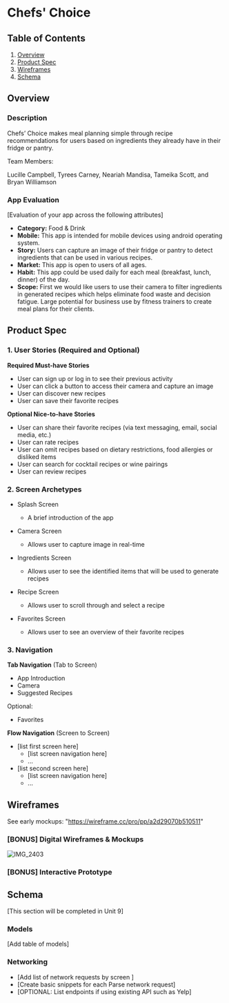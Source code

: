 # Chefs' Choice

## Table of Contents
1. [Overview](#Overview)
1. [Product Spec](#Product-Spec)
1. [Wireframes](#Wireframes)
2. [Schema](#Schema)

## Overview
### Description

Chefs’ Choice makes meal planning simple through recipe recommendations for users based on ingredients they already have in their fridge or pantry.


Team Members:

Lucille Campbell,
Tyrees Carney,
Neariah Mandisa,
Tameika Scott, and
Bryan Williamson

### App Evaluation
[Evaluation of your app across the following attributes]
- **Category:** Food & Drink
- **Mobile:** This app is intended for mobile devices using android operating system. 
- **Story:** Users can capture an image of their fridge or pantry to detect ingredients that can be used in various recipes. 
- **Market:** This app is open to users of all ages.
- **Habit:** This app could be used daily for each meal (breakfast, lunch, dinner) of the day. 
- **Scope:** First we would like users to use their camera to filter ingredients in generated recipes which helps eliminate food waste and decision fatigue. Large potential for business use by fitness trainers to create meal plans for their clients. 

## Product Spec

### 1. User Stories (Required and Optional)

**Required Must-have Stories**

* User can sign up or log in to see their previous activity
* User can click a button to access their camera and capture an image 
* User can discover new recipes 
* User can save their favorite recipes


**Optional Nice-to-have Stories**

* User can share their favorite recipes (via text messaging, email, social media, etc.)
* User can rate recipes
* User can omit recipes based on dietary restrictions, food allergies or disliked items
* User can search for cocktail recipes or wine pairings
* User can review recipes 


### 2. Screen Archetypes

* Splash Screen 
   * A brief introduction of the app
 
* Camera Screen 
   * Allows user to capture image in real-time

* Ingredients Screen 
   * Allows user to see the identified items that will be used to generate recipes
   
*  Recipe Screen 
   * Allows user to scroll through and select a recipe 
 
*  Favorites Screen 
   * Allows user to see an overview of their favorite recipes
   

### 3. Navigation

**Tab Navigation** (Tab to Screen)

* App Introduction
* Camera
* Suggested Recipes 

Optional: 
* Favorites 

**Flow Navigation** (Screen to Screen)

* [list first screen here]
   * [list screen navigation here]
   * ...
* [list second screen here]
   * [list screen navigation here]
   * ...

## Wireframes
See early mockups: "https://wireframe.cc/pro/pp/a2d29070b510511" 

### [BONUS] Digital Wireframes & Mockups
![IMG_2403](https://user-images.githubusercontent.com/83090104/150610780-6ac70369-9e2a-4832-aefc-89422a03daf9.PNG)

### [BONUS] Interactive Prototype

## Schema 
[This section will be completed in Unit 9]
### Models
[Add table of models]
### Networking
- [Add list of network requests by screen ]
- [Create basic snippets for each Parse network request]
- [OPTIONAL: List endpoints if using existing API such as Yelp]

